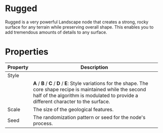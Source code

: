 # Rugged

Rugged is a very powerful Landscape node that creates a strong, rocky surface for any terrain while preserving overall shape. This enables you to add tremendous amounts of details to any surface.

# Properties

| Property | Description                                                                                                                                                                                                     |
| -------- | --------------------------------------------------------------------------------------------------------------------------------------------------------------------------------------------------------------- |
| Style    |                                                                                                                                                                                                                 |
|          | **A** / **B** / **C** / **D** / **E**: Style variations for the shape. The core shape recipe is maintained while the second half of the algorithm is modulated to provide a different character to the surface. |
| Scale    | The size of the geological features.                                                                                                                                                                            |
| Seed     | The randomization pattern or seed for the node's process.                                                                                                                                                       |
